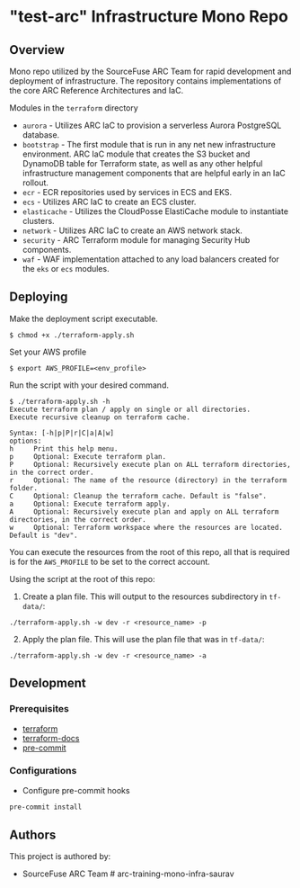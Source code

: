 # "test-arc" Infrastructure Mono Repo

## Overview

Mono repo utilized by the SourceFuse ARC Team for rapid development and deployment of infrastructure. The repository contains implementations of the core ARC Reference Architectures and IaC.

Modules in the `terraform` directory

* `aurora` - Utilizes ARC IaC to provision a serverless Aurora PostgreSQL database.
* `bootstrap` - The first module that is run in any net new infrastructure environment. ARC IaC module that creates the S3 bucket and DynamoDB table for Terraform state, as well as any other helpful infrastructure management components that are helpful early in an IaC rollout.
* `ecr` - ECR repositories used by services in ECS and EKS.
* `ecs` - Utilizes ARC IaC to create an ECS cluster.
* `elasticache` - Utilizes the CloudPosse ElastiCache module to instantiate clusters.
* `network` - Utilizes ARC IaC to create an AWS network stack.
* `security` - ARC Terraform module for managing Security Hub components.
* `waf` - WAF implementation attached to any load balancers created for the `eks` or `ecs` modules.

## Deploying

Make the deployment script executable.

```
$ chmod +x ./terraform-apply.sh
```

Set your AWS profile

```
$ export AWS_PROFILE=<env_profile>
```

Run the script with your desired command.

```
$ ./terraform-apply.sh -h
Execute terraform plan / apply on single or all directories.
Execute recursive cleanup on terraform cache.

Syntax: [-h|p|P|r|C|a|A|w]
options:
h     Print this help menu.
p     Optional: Execute terraform plan.
P     Optional: Recursively execute plan on ALL terraform directories, in the correct order.
r     Optional: The name of the resource (directory) in the terraform folder.
C     Optional: Cleanup the terraform cache. Default is "false".
a     Optional: Execute terraform apply.
A     Optional: Recursively execute plan and apply on ALL terraform directories, in the correct order.
w     Optional: Terraform workspace where the resources are located. Default is "dev".

```

You can execute the resources from the root of this repo, all that is required is for the `AWS_PROFILE` to be set to the correct account.  

Using the script at the root of this repo:  
1. Create a plan file. This will output to the resources subdirectory in `tf-data/`:  
  ```
  ./terraform-apply.sh -w dev -r <resource_name> -p
  ```
2. Apply the plan file. This will use the plan file that was in `tf-data/`:  
  ```
  ./terraform-apply.sh -w dev -r <resource_name> -a
  ```

## Development

### Prerequisites

- [terraform](https://learn.hashicorp.com/terraform/getting-started/install#installing-terraform)
- [terraform-docs](https://github.com/segmentio/terraform-docs)
- [pre-commit](https://pre-commit.com/#install)

### Configurations

- Configure pre-commit hooks
```sh
pre-commit install
```

## Authors

This project is authored by:  

* SourceFuse ARC Team
#   a r c - t r a i n i n g - m o n o - i n f r a - s a u r a v  
 
